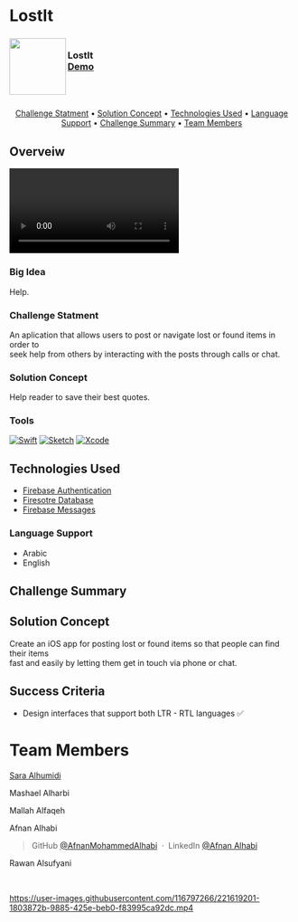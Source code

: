 # LostIt


<!-- PROJECT LOGO -->
<div>
<h3><img align="left" width="100" height="100" src="https://user-images.githubusercontent.com/116797266/221581151-31cdb33f-3d0d-4f78-8418-59b48c320cd0.png"> <br/> LostIt <br/>
<a href="https://drive.google.com/file/d/15Klcy_0ADQNWVLavhzVLJTPsVoNtm6uP/view?usp=sharing">Demo</a> <br/> </h3>   
 </div>   
 <br>
   


  <br>

<p align="center">
  <a href="#Challenge-Statment">Challenge Statment</a> •
  <a href="#Solution-Concept">Solution Concept</a> •
  <a href="#Technologies-Used">Technologies Used</a> •
  <a href="#Language-support">Language Support</a> •
  <a href="#rChallenge-Summary">Challenge Summary</a> •
  <a href="#Team-Members">Team Members</a>
</p>


## Overveiw

<video src="https://drive.google.com/file/d/1R_8viUhr6585lg09vtSf8HoRD42C1-dH/view" controls="controls" style="max-width: 730px;">
</video>

### Big Idea
Help.

### Challenge Statment
An aplication that allows users to post or navigate lost or found items in order to  <br>
seek help from others by interacting with the posts through calls or chat.

### Solution Concept
Help reader to save their best quotes.


### Tools
[![Swift][Swift-img]][Swift-url]   [![Sketch][Sketch-img]][Sketch-url]   [![Xcode][Xcode-img]][Xcode-url]



## Technologies Used
- [Firebase Authentication](https://firebase.google.com/docs/auth)
- [Firesotre Database](https://firebase.google.com/docs/firestore/quickstart)
- [Firebase Messages](https://firebase.google.com/docs/cloud-messaging)



### Language Support
- Arabic
- English



## Challenge Summary


## Solution Concept
Create an iOS app for posting lost or found items so that people can find their items <br>
fast and easily by letting them get in touch via phone or chat.

## Success Criteria
- Design interfaces that support both LTR - RTL languages ✅

<!-- MARKDOWN LINKS & IMAGES -->
<!-- https://www.markdownguide.org/basic-syntax/#reference-style-links -->
[Swift-img]: https://img.shields.io/badge/-Swift-green
[Swift-url]: https://developer.apple.com/swift/

[Sketch-img]: https://img.shields.io/badge/-Sketch-orange
[Sketch-url]: https://www.sketch.com

[Xcode-img]: https://img.shields.io/badge/-Xcode-blue
[Xcode-url]: https://developer.apple.com/xcode/


# Team Members


<a href="https://www.linkedin.com/in/sara-a-mohammed101/">Sara Alhumidi</a> 

Mashael Alharbi

Mallah Alfaqeh

Afnan Alhabi 
> GitHub [@AfnanMohammedAlhabi](https://github.com/AfnanMohammedAlhabi) &nbsp;&middot;&nbsp;
> LinkedIn [@Afnan Alhabi](https://www.linkedin.com/in/afnan-alhabi-ab99b622a/)

Rawan Alsufyani

  <br>
  

https://user-images.githubusercontent.com/116797266/221619201-1803872b-9885-425e-beb0-f83995ca92dc.mp4


  <br>
